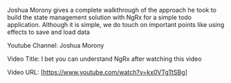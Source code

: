 Joshua Morony gives a complete walkthrough of the approach he took to build the state management solution with NgRx for a simple todo application. Although it is simple, we do touch on important points like using effects to save and load data

Youtube Channel: Joshua Morony

Video Title: I bet you can understand NgRx after watching this video

Video URL: [https://www.youtube.com/watch?v=kx0VTgTtSBg]
